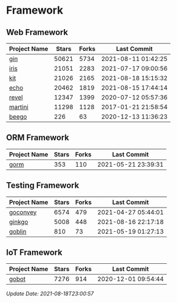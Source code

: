 # Framework

## Web Framework
| Project Name | Stars | Forks | Last Commit |
| ------------ | ----- | ----- | ----------- |
| [gin](https://github.com/gin-gonic/gin) | 50621 | 5734 | 2021-08-11 01:42:25 |
| [iris](https://github.com/kataras/iris) | 21051 | 2283 | 2021-07-17 09:00:56 |
| [kit](https://github.com/go-kit/kit) | 21026 | 2165 | 2021-08-18 15:15:32 |
| [echo](https://github.com/labstack/echo) | 20462 | 1819 | 2021-08-15 17:44:14 |
| [revel](https://github.com/revel/revel) | 12347 | 1399 | 2020-07-12 05:57:36 |
| [martini](https://github.com/go-martini/martini) | 11298 | 1128 | 2017-01-21 21:58:54 |
| [beego](https://github.com/astaxie/beego) | 226 | 63 | 2020-12-13 11:36:23 |

## ORM Framework
| Project Name | Stars | Forks | Last Commit |
| ------------ | ----- | ----- | ----------- |
| [gorm](https://github.com/jinzhu/gorm) | 353 | 110 | 2021-05-21 23:39:31 |

## Testing Framework
| Project Name | Stars | Forks | Last Commit |
| ------------ | ----- | ----- | ----------- |
| [goconvey](https://github.com/smartystreets/goconvey) | 6574 | 479 | 2021-04-27 05:44:01 |
| [ginkgo](https://github.com/onsi/ginkgo) | 5008 | 448 | 2021-08-16 22:17:18 |
| [goblin](https://github.com/franela/goblin) | 810 | 73 | 2021-05-19 01:27:13 |

## IoT Framework
| Project Name | Stars | Forks | Last Commit |
| ------------ | ----- | ----- | ----------- |
| [gobot](https://github.com/hybridgroup/gobot) | 7276 | 914 | 2020-12-01 09:54:44 |

*Update Date: 2021-08-18T23:00:57*